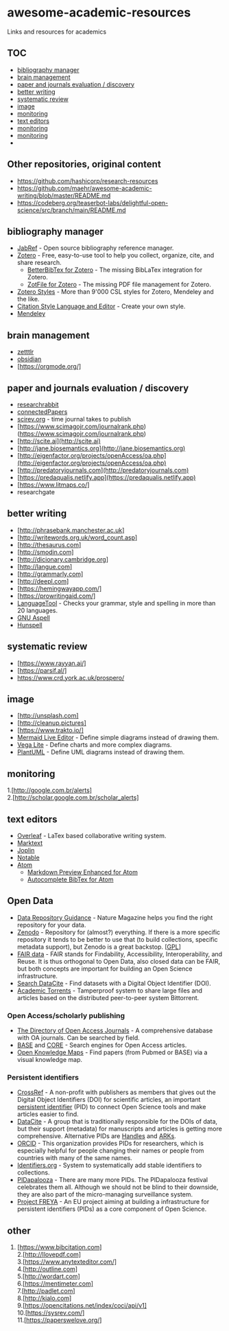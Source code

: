 # awesome-academic-resources
Links and resources for academics

## TOC
- [bibliography manager](#bibliography-manager)
- [brain management](#brain-management)
- [paper and journals evaluation / discovery](#paper-and-journals-evaluation/discovery)
- [better writing](#better-writing)
- [systematic review](#systematic-review)
- [image](#image)
- [monitoring](#monitoring)
- [text editors](#text-editors)
- [monitoring](#monitoring)
- [monitoring](#monitoring)
- 
## Other repositories, original content

- https://github.com/hashicorp/research-resources
- https://github.com/maehr/awesome-academic-writing/blob/master/README.md
- https://codeberg.org/teaserbot-labs/delightful-open-science/src/branch/main/README.md 
## bibliography manager

- [JabRef](https://www.jabref.org/) - Open source bibliography reference manager.
- [Zotero](https://www.zotero.org/) - Free, easy-to-use tool to help you collect, organize, cite, and share research.
  - [BetterBibTex for Zotero](https://retorque.re/zotero-better-bibtex/) - The missing BibLaTex integration for Zotero.
  - [ZotFile for Zotero](http://zotfile.com/) - The missing PDF file management for Zotero.
- [Zotero Styles](https://www.zotero.org/styles) - More than 9'000 CSL styles for Zotero, Mendeley and the like.
- [Citation Style Language and Editor](https://github.com/citation-style-language/csl-editor) - Create your own style.
- [Mendeley](https://www.mendeley.com/)

## brain management

- [zetttlr](https://www.zettlr.com/)  
- [obsidian](https://obsidian.md/)    
- [https://orgmode.org/]

## paper and journals evaluation / discovery

- [researchrabbit](https://www.researchrabbit.ai/)  
- [connectedPapers](http://connectedapapers.com)  
- [scirev.org](http://scirev.org) - time journal takes to publish  
- [https://www.scimagojr.com/journalrank.php)(https://www.scimagojr.com/journalrank.php)  
- [http://scite.ai](http://scite.ai)  
- [http://jane.biosemantics.org](http://jane.biosemantics.org)  
- [http://eigenfactor.org/projects/openAccess/oa.php](http://eigenfactor.org/projects/openAccess/oa.php)  
- [http://predatoryjournals.com](http://predatoryjournals.com)  
- [https://predaqualis.netlify.app](https://predaqualis.netlify.app)  
- [https://www.litmaps.co/]  
- researchgate

## better writing

- [http://phrasebank.manchester.ac.uk]  
- [http://writewords.org.uk/word_count.asp]  
- [http://thesaurus.com]   
- [http://smodin.com]  
- [http://dicionary.cambridge.org]  
- [http://langue.com]  
- [http://grammarly.com]  
- [http://deepl.com]  
- [https://hemingwayapp.com/]  
- [https://prowritingaid.com/]  
- [LanguageTool](https://languagetool.org/) - Checks your grammar, style and spelling in more than 20 languages.
- [GNU Aspell](http://aspell.net/)
- [Hunspell](http://hunspell.github.io/)

## systematic review
- [https://www.rayyan.ai/]  
- [https://parsif.al/]  
- https://www.crd.york.ac.uk/prospero/
 
## image
- [http://unsplash.com]  
- [http://cleanup.pictures]  
- [https://www.trakto.io/]  
- [Mermaid Live Editor](https://mermaid-js.github.io/mermaid-live-editor/) - Define simple diagrams instead of drawing them.
- [Vega Lite](https://vega.github.io/vega-lite/examples/) - Define charts and more complex diagrams.
- [PlantUML](https://plantuml.com/) - Define UML diagrams instead of drawing them.

## monitoring

1.[http://google.com.br/alerts]  
2.[http://scholar.google.com.br/scholar_alerts]  

## text editors

- [Overleaf](https://www.overleaf.com/) - LaTex based collaborative writing system.
- [Marktext](https://marktext.app/)
- [Joplin](https://joplinapp.org/)
- [Notable](https://github.com/notable/notable)
- [Atom](https://atom.io)
  - [Markdown Preview Enhanced for Atom](https://github.com/shd101wyy/markdown-preview-enhanced)
  - [Autocomplete BibTex for Atom](https://github.com/apcshields/autocomplete-bibtex)


## Open Data
- [Data Repository Guidance](https://www.nature.com/sdata/policies/repositories) - Nature Magazine helps you find the right repository for your data.
- [Zenodo](https://zenodo.org/) - Repository for (almost?) everything. If there is a more specific repository it tends to be better to use that (to build collections, specific metadata support), but Zenodo is a great backstop. [[GPL](https://github.com/zenodo)] 
- [FAIR data](https://www.go-fair.org/) - FAIR stands for Findability, Accessibility, Interoperability, and Reuse. It is thus orthogonal to Open Data, also closed data can be FAIR, but both concepts are important for building an Open Science infrastructure.
- [Search DataCite](https://search.datacite.org/) - Find datasets with a Digital Object Identifier (DOI).
- [Academic Torrents](https://academictorrents.com/) - Tamperproof system to share large files and articles based on the distributed peer-to-peer system Bittorrent.

### Open Access/scholarly publishing
- [The Directory of Open Access Journals](https://doaj.org/) - A comprehensive database with OA journals. Can be searched by field.
- [BASE](https://www.base-search.net/) and [CORE](https://core.ac.uk/) - Search engines for Open Access articles. 
- [Open Knowledge Maps](https://openknowledgemaps.org/) - Find papers (from Pubmed or BASE) via a visual knowledge map.


### Persistent identifiers
- [CrossRef](https://www.crossref.org/) - A non-profit with publishers as members that gives out the Digital Object Identifiers (DOI) for scientific articles, an important [persistent identifier](https://www.project-freya.eu/) (PID) to connect Open Science tools and make articles easier to find.
- [DataCite](https://datacite.org/) - A group that is traditionally responsible for the DOIs of data, but their support (metadata) for manuscripts and articles is getting more comprehensive. Alternative PIDs are [Handles](https://en.wikipedia.org/wiki/Handle_System) and [ARKs](https://arks.org/).
- [ORCID](https://orcid.org/) - This organization provides PIDs for researchers, which is especially helpful for people changing their names or people from countries with many of the same names.
- [Identifiers.org](https://identifiers.org/) - System to systematically add stable identifiers to collections.
- [PIDapalooza](https://www.pidapalooza.org/) - There are many more PIDs. The PIDapalooza festival celebrates them all. Although we should not be blind to their downside, they are also part of the micro-managing surveillance system.
- [Project FREYA](https://www.project-freya.eu/) - An EU project aiming at building a infrastructure for persistent identifiers (PIDs) as a core component of Open Science.

## other

1. [https://www.bibcitation.com]  
2.[http://Ilovepdf.com]  
3.[https://www.anytexteditor.com/]  
4.[http://outline.com]  
5.[http://wordart.com]   
6.[https://mentimeter.com]  
7.[http://padlet.com]  
8.[http://kialo.com]  
9.[https://opencitations.net/index/coci/api/v1]  
10.[https://sysrev.com/]  
11.[https://paperswelove.org/]   
